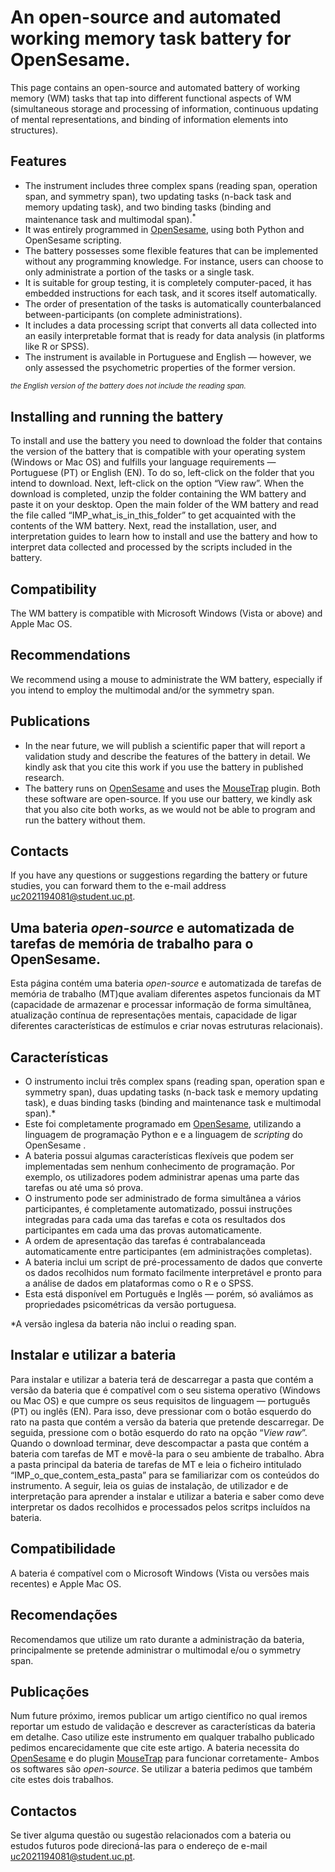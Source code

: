 # An open-source and automated working memory task battery for OpenSesame.

This page contains an open-source and automated battery of working memory (WM) tasks that tap into different functional aspects of WM (simultaneous storage and processing of information, continuous updating of mental representations, and binding of information elements into structures).

## Features 
- The instrument includes three complex spans (reading span, operation span, and symmetry span), two updating tasks (n-back task and memory updating task), and two binding tasks (binding and maintenance task and multimodal span).<sup>*</sup>
- It was entirely programmed in [OpenSesame](http://osdoc.cogsci.nl/), using both Python and OpenSesame scripting.
- The battery possesses some flexible features that can be implemented without any programming knowledge. For instance, users can choose to only administrate a portion of the tasks or a single task. 
- It is suitable for group testing, it is completely computer-paced, it has embedded instructions for each task, and it scores itself automatically. 
- The order of presentation of the tasks is automatically counterbalanced between-participants (on complete administrations).
- It includes a data processing script that converts all data collected into an easily interpretable format that is ready for data analysis (in platforms like R or SPSS).
- The instrument is available in Portuguese and English — however, we only assessed the psychometric properties of the former version.

<sub>*the English version of the battery does not include the reading span.*</sub>

## Installing and running the battery 
To install and use the battery you need to download the folder that contains the version of the battery that is compatible with your operating system (Windows or Mac OS) and fulfills your language requirements — Portuguese (PT) or English (EN). To do so, left-click on the folder that you intend to download. Next, left-click on the option “View raw”. When the download is completed, unzip the folder containing the WM battery and paste it on your desktop. Open the main folder of the WM battery and read the file called “IMP_what_is_in_this_folder” to get acquainted with the contents of the WM battery. Next, read the installation, user, and interpretation guides to learn how to install and use the battery and how to interpret data collected and processed by the scripts included in the battery.

## Compatibility
The WM battery is compatible with Microsoft Windows (Vista or above) and Apple Mac OS. 

## Recommendations
We recommend using a mouse to administrate the WM battery, especially if you intend to employ the multimodal and/or the symmetry span. 

## Publications
- In the near future, we will publish a scientific paper that will report a validation study and describe the features of the battery in detail. We kindly ask that you cite this work if you use the battery in published research. 
- The battery runs on [OpenSesame](http://osdoc.cogsci.nl/) and uses the [MouseTrap](https://github.com/PascalKieslich/mousetrap-os) plugin. Both these software are open-source. If you use our battery, we kindly ask that you also cite both works, as we would not be able to program and run the battery without them.

## Contacts
If you have any questions or suggestions regarding the battery or future studies, you can forward them to the e-mail address uc2021194081@student.uc.pt.


## Uma bateria _open-source_ e automatizada de tarefas de memória de trabalho para o OpenSesame. 
Esta página contém uma bateria _open-source_ e automatizada de tarefas de memória de trabalho (MT)que avaliam diferentes aspetos funcionais da MT (capacidade de armazenar e processar informação de forma simultânea, atualização contínua de representações mentais, capacidade de ligar diferentes características de estímulos e criar novas estruturas relacionais).

## Características 
- O instrumento inclui três complex spans (reading span, operation span e symmetry span), duas updating tasks (n-back task e memory updating task), e duas binding tasks (binding and maintenance task e multimodal span).* 
- Este foi completamente programado em [OpenSesame](http://osdoc.cogsci.nl/), utilizando a linguagem de programação Python e e a linguagem de _scripting_ do OpenSesame .
- A bateria possui algumas características flexíveis que podem ser implementadas sem nenhum conhecimento de programação. Por exemplo, os utilizadores podem administrar apenas uma parte das tarefas ou até uma só prova.
- O instrumento pode ser administrado de forma simultânea a vários participantes, é completamente automatizado, possui instruções integradas para cada uma das tarefas e cota os resultados dos participantes em cada uma das provas automaticamente. 
- A ordem de apresentação das tarefas é contrabalanceada automaticamente entre participantes (em administrações completas).
- A bateria inclui um script de pré-processamento de dados que converte os dados recolhidos num formato facilmente interpretável e pronto para a análise de dados em plataformas como o R e o SPSS.
- Esta está disponível em Português e Inglês — porém, só avaliámos as propriedades psicométricas da versão portuguesa.

*A versão inglesa da bateria não inclui o reading span.

## Instalar e utilizar a bateria
Para instalar e utilizar a bateria terá de descarregar a pasta que contém a versão da bateria que é compatível com o seu sistema operativo (Windows ou Mac OS) e que cumpre os seus requisitos de linguagem — português (PT) ou inglês (EN). Para isso, deve pressionar com o botão esquerdo do rato na pasta que contém a versão da bateria que pretende descarregar. De seguida, pressione com o botão esquerdo do rato na opção “_View raw_”. Quando o download terminar, deve descompactar a pasta que contém a bateria com tarefas de MT e movê-la para o seu ambiente de trabalho. Abra a pasta principal da bateria de tarefas de MT e leia o ficheiro intitulado “IMP_o_que_contem_esta_pasta” para se familiarizar com os conteúdos do instrumento. A seguir, leia os guias de instalação, de utilizador e de interpretação para aprender a instalar e utilizar a bateria e saber como deve interpretar os dados recolhidos e processados pelos scritps incluídos na bateria.  

## Compatibilidade
A bateria é compatível com o Microsoft Windows (Vista ou versões mais recentes) e Apple Mac OS.

## Recomendações
Recomendamos que utilize um rato durante a administração da bateria, principalmente se pretende administrar o multimodal e/ou o symmetry span. 

## Publicações
Num future próximo, iremos publicar um artigo científico no qual iremos reportar um estudo de validação e descrever as características da bateria em detalhe. Caso utilize este instrumento em qualquer trabalho publicado pedimos encarecidamente que cite este artigo.
A bateria necessita do [OpenSesame](http://osdoc.cogsci.nl/) e do plugin [MouseTrap](https://github.com/PascalKieslich/mousetrap-os) para funcionar corretamente- Ambos os softwares são _open-source_. Se utilizar a bateria pedimos que também cite estes dois trabalhos.

## Contactos
Se tiver alguma questão ou sugestão relacionados com a bateria ou estudos futuros pode direcioná-las para o endereço de e-mail uc2021194081@student.uc.pt.

